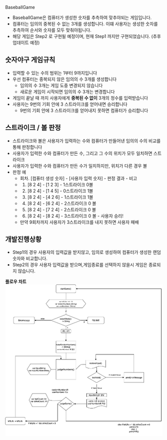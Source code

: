 BaseballGame

* BaseballGame은 컴퓨터가 생성한 숫자를 추측하여 맞추야되는 게임입니다.
* 컴퓨터는 임의의 중복된 수 없는  3개를 생성합니다. 이떄 사용자는 생성한 숫자를 추측하여 순서와 숫자를 모두 맞춰야됩니다.
* 해당 게임은 Step2 로 구현될 예정이며, 현재 Step1 까지만 구현되었습니다. (추후 업데이트 예정)


## 숫자야구 게임규칙


*  입력할 수 있는 수의 범위는 1부터 9까지입니다
* 우선 컴퓨터는 중복되지 않은 임의의 수 3개를 생성합니다
    * 임의의 수 3개는 게임 도중 변경되지 않습니다
    * 새로운 게임이 시작되면 임의의 수 3개는 변경합니다
* 게임이 끝날 때 까지 사용자에게 **중복된 수 없이** 3개의 정수를 입력받습니다
* 사용자는 9번의 기회 안에 3 스트라이크를 얻어내면 승리합니다
   * 9번의 기회 안에 3 스트라이크를 얻어내지 못하면 컴퓨터가 승리합니다



## 스트라이크 / 볼 판정

* 스트라이크와 볼은 사용자가 입력하는 수와 컴퓨터가 만들어낸 임의의 수의 비교를 통해 판정합니다
* 사용자가 입력한 수와 컴퓨터가 만든 수, 그리고 그 수의 위치가 모두 일치하면 스트라이크
* 사용자가 입력한 수와 컴퓨터가 만든 수가 일치하지만, 위치가 다른 경우 볼
*  판정 예
    - 회차. [컴퓨터 생성 숫자] - [사용자 입력 숫자] - 판정 결과 - 비고
    - 1. [8 2 4] - [1 2 3] - 1스트라이크 0볼
    - 2. [8 2 4] - [1 4 5] - 0스트라이크 1볼
    - 3. [8 2 4] - [4 2 6] - 1스트라이크 1볼
    - 4. [8 2 4] - [6 2 4] - 2스트라이크 0 볼
    - 5. [8 2 4] - [7 2 4] - 2스트라이크 0 볼
    - 6. [8 2 4] - [8 2 4] - 3스트라이크 0 볼 - 사용자 승리!
    - 만약 9회차까지 사용자가 3스트라이크를 내지 못하면 사용자 패배



## 개발진행상황
* Step1의 경우 사용자의 입력값을 받지않고, 임의로 생성하여 컴퓨터가 생성한 랜덤숫자와 비교합니다.
* Step2의 경우 사용자 입력값을 받으며,게임종료를 선택하지 않을시 게임은 종료되지 않습니다.


**플로우 차트**
![flowChart](./image/FlowChart(1A)_제출본.jpg)
